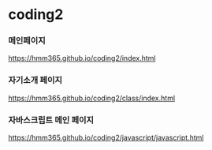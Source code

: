 # coding2

### 메인페이지
https://hmm365.github.io/coding2/index.html   

### 자기소개 페이지
https://hmm365.github.io/coding2/class/index.html   

### 자바스크립트 메인 페이지
https://hmm365.github.io/coding2/javascript/javascript.html   
